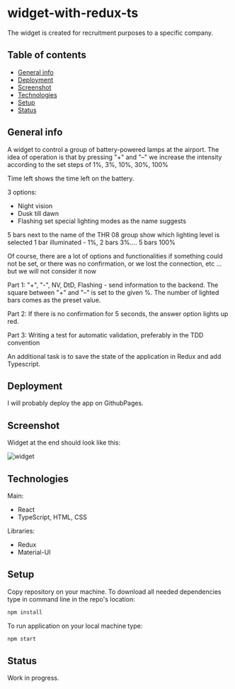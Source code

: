 # widget-with-redux-ts

The widget is created for recruitment purposes to a specific company.

## Table of contents
  - [General info](#general-info)
  - [Deployment](#deployment)
  - [Screenshot](#screenshot)
  - [Technologies](#technologies)
  - [Setup](#setup)
  - [Status](#status)

## General info
A widget to control a group of battery-powered lamps at the airport. The idea of ​​operation is that by pressing "+" and "–" we increase the intensity according to the set steps of 1%, 3%, 10%, 30%, 100%

Time left shows the time left on the battery.

3 options:
* Night vision
* Dusk till dawn
* Flashing
set special lighting modes as the name suggests

5 bars next to the name of the THR 08 group show which lighting level is selected 1 bar illuminated - 1%, 2 bars 3%.... 5 bars 100%

Of course, there are a lot of options and functionalities if something could not be set, or there was no confirmation, or we lost the connection, etc ... but we will not consider it now

Part 1:
"+", "-", NV, DtD, Flashing - send information to the backend.
The square between "+" and "–" is set to the given %.
The number of lighted bars comes as the preset value.

Part 2:
If there is no confirmation for 5 seconds, the answer option lights up red.

Part 3:
Writing a test for automatic validation, preferably in the TDD convention

An additional task is to save the state of the application in Redux and add Typescript.

## Deployment
I will probably deploy the app on GithubPages.

## Screenshot
Widget at the end should look like this:

![widget](https://user-images.githubusercontent.com/109333068/208254110-e6e21b0e-2f3e-47fa-b21c-589d7144b979.png)

## Technologies

Main:
* React
* TypeScript, HTML, CSS

Libraries:
* Redux
* Material-UI

## Setup
Copy repository on your machine. To download all needed dependencies type in command line in the repo's location:
```bash
npm install
```
To run application on your local machine type: 
```bash
npm start
```

## Status
Work in progress.

